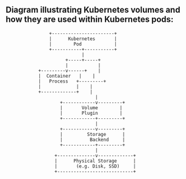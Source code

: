 ## Diagram illustrating Kubernetes volumes and how they are used within Kubernetes pods:

                    +-----------------------+
                    |      Kubernetes       |
                    |        Pod            |
                    +-----------+-----------+
                                |
                          +-----+-----+
                          |           |
                +---------v------+    |
                |  Container   |    |
                |   Process   +---------+
                |             |    |
                +-------------+    |
                                     |
                        +------------v---------+
                        |       Volume        |
                        |       Plugin        |
                        +------------+---------+
                                     |
                        +------------v---------+
                        |         Storage      |
                        |          Backend     |
                        +------------+---------+
                                     |
                      +--------------v-------------+
                      |      Physical Storage      |
                      |       (e.g. Disk, SSD)     |
                      +----------------------------+
